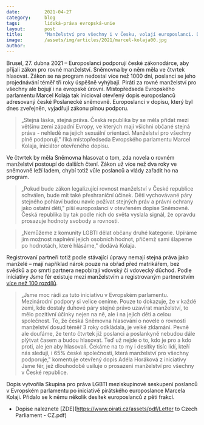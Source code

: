 ```yaml
---
date:         2021-04-27
category:     blog
tags:         lidská-práva evropská-unie
layout:       post
title:        "Manželství pro všechny i v Česku, volají europoslanci. Díky Kolajovi píší dopis Poslanecké sněmovně"
image:        /assets/img/articles/2021/marcel-kolaja00.jpg
author:       
---
```


 

Brusel, 27. dubna 2021 – Europoslanci podporují české zákonodárce, aby přijali zákon pro rovné manželství. Sněmovna by o něm měla ve čtvrtek hlasovat. Zákon se na program nedostal více než 1000 dní, poslanci se jeho projednávání téměř tři roky úspěšně vyhýbají. Piráti za rovné manželství pro všechny ale bojují i na evropské úrovni. Místopředseda Evropského parlamentu Marcel Kolaja tak inicioval otevřený dopis europoslanců adresovaný české Poslanecké sněmovně. Europoslanci v dopisu, který byl dnes zveřejněn, vyjadřují zákonu plnou podporu.

> „Stejná láska, stejná práva. Česká republika by se měla přidat mezi většinu zemí západní Evropy, ve kterých mají všichni občané stejná práva - nehledě na jejich sexuální orientaci. Manželství pro všechny plně podporuji," říká místopředseda Evropského parlamentu Marcel Kolaja, iniciátor otevřeného dopisu.

Ve čtvrtek by měla Sněmovna hlasovat o tom, zda novela o rovném manželství postoupí do dalších čtení. Zákon už více než dva roky ve sněmovně leží ladem, chybí totiž vůle poslanců a vlády zařadit ho na program. 

> „Pokud bude zákon legalizující rovnost manželství v České republice schválen, bude mít také přeshraniční účinek. Děti vychovávané páry stejného pohlaví budou navíc požívat stejných práv a právní ochrany jako ostatní děti," píší europoslanci v otevřeném dopise Sněmovně. Česká republika by tak podle nich do světa vyslala signál, že opravdu prosazuje hodnoty svobody a rovnosti.

> „Nemůžeme z komunity LGBTI dělat občany druhé kategorie. Upíráme jim možnost naplnění jejich osobních hodnot, přičemž sami šlapeme po hodnotách, které hlásáme," dodává Kolaja.

Registrovaní partneři totiž podle stávající úpravy nemají stejná práva jako manželé – mají například nárok pouze na obřad před matrikářem, bez svědků a po smrti partnera nepobírají vdovský či vdovecký důchod. Podle iniciativy Jsme fér existuje mezi manželstvím a registrovaným partnerstvím [více než 100 rozdílů](https://www.jsmefer.cz/rozdily?fbclid=IwAR3IhmLlYOuC2CCf0iNr97Gq3R26U5JXk0_7gp8ND_cU-5mCX7IFS1ocgik).

> „Jsme moc rádi za tuto iniciativu v Evropském parlamentu. Mezinárodní podpory si velice ceníme. Pouze to dokazuje, že v každé zemi, kde dostaly duhové páry stejné právo uzavírat manželství, to mělo pozitivní účinky nejen na ně, ale i na jejich děti a celou společnost. To, že česká Sněmovna hlasování o novele o rovnosti manželství dosud téměř 3 roky odkládala, je velké zklamání. Pevně ale doufáme, že tento čtvrtek již poslanci a poslankyně nebudou dále plýtvat časem a budou hlasovat. Teď už nejde o to, kdo je pro a kdo proti, ale jen aby hlasovali. Čekáme na to my i desítky tisíc lidí, kteří nás sledují, i 65% české společnosti, která manželství pro všechny podporuje," komentuje otevřený dopis Adéla Horáková z iniciativy Jsme fér, jež dlouhodobě usiluje o prosazení manželství pro všechny v České republice.

Dopis vytvořila Skupina pro práva LGBTI meziskupinové seskupení poslanců v Evropském parlamentu po iniciativě pirátského europoslance Marcela Kolaji. Přidalo se k němu několik desítek europoslanců z pěti frakcí.

* Dopise naleznete [ZDE](https://www.pirati.cz/assets/pdf/Letter to Czech Parliament - CZ.pdf)
